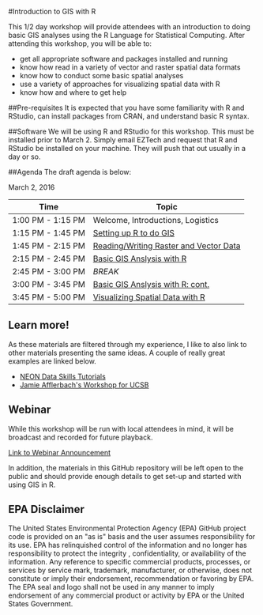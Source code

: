 #Introduction to GIS with R

This 1/2 day workshop will provide attendees with an introduction to doing basic GIS analyses using the R Language for Statistical Computing.  After attending this workshop, you will be able to:

- get all appropriate software and packages installed and running
- know how read in a variety of vector and raster spatial data formats
- know how to conduct some basic spatial analyses
- use a variety of approaches for visualizing spatial data with R
- know how and where to get help

##Pre-requisites
It is expected that you have some familiarity with R and RStudio, can install packages from CRAN, and understand basic R syntax.

##Software
We will be using R and RStudio for this workshop.  This must be installed prior to March 2.  Simply email EZTech and request that R and RStudio be installed on your machine.  They will push that out usually in a day or so.

##Agenda
The draft agenda is below:

March 2, 2016

| Time             | Topic                                                                 |
|------------------|-----------------------------------------------------------------------|
|1:00 PM - 1:15 PM | Welcome, Introductions, Logistics                                     |
|1:15 PM - 1:45 PM | [Setting up R to do GIS](lessons/01_gis_r_setup.md)                   |
|1:45 PM - 2:15 PM | [Reading/Writing Raster and Vector Data](lessons/02_read_in_gis_data.md)      |
|2:15 PM - 2:45 PM | [Basic GIS Anslysis with R](lessons/03_analyze_gis_data.md)           |
|2:45 PM - 3:00 PM | *BREAK*                                                               |
|3:00 PM - 3:45 PM | [Basic GIS Anslysis with R: cont.](lessons/03_analyze_gis_data.md)    |
|3:45 PM - 5:00 PM | [Visualizing Spatial Data with R](lessons/04_visualize_gis_data.md) |

## Learn more!
As these materials are filtered through my experience, I like to also link to other materials presenting the same ideas.  A couple of really great examples are linked below.

- [NEON Data Skills Tutorials](http://neondataskills.org/tutorial-series/)
- [Jamie Afflerbach's Workshop for UCSB](https://github.com/jafflerbach/spatial-analysis-R)

## Webinar
While this workshop will be run with local attendees in mind, it will be broadcast and recorded for future playback.  

[Link to Webinar Announcement](https://epawebconferencing-events.acms.com/content/connect/c1/7/en/events/event/shared/97377684/event_landing.html?sco-id=97453386)

In addition, the materials in this GitHub repository will be left open to the public and should provide enough details to get set-up and started with using GIS in R.

## EPA Disclaimer
The United States Environmental Protection Agency (EPA) GitHub project code is provided on an "as is" basis and the user assumes responsibility for its use. EPA has relinquished control of the information and no longer has responsibility to protect the integrity , confidentiality, or availability of the information. Any reference to specific commercial products, processes, or services by service mark, trademark, manufacturer, or otherwise, does not constitute or imply their endorsement, recommendation or favoring by EPA. The EPA seal and logo shall not be used in any manner to imply endorsement of any commercial product or activity by EPA or the United States Government.